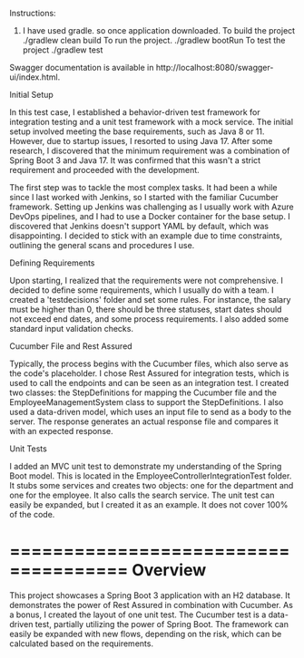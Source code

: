 Instructions:
1. I have used gradle. so once application downloaded. 
To build the project
 ./gradlew clean build 
To run the project.
./gradlew bootRun
To test the project
./gradlew test

Swagger documentation is available in http://localhost:8080/swagger-ui/index.html.

Initial Setup 

In this test case, I established a behavior-driven test framework for integration testing and a unit test framework with a mock service. The initial setup involved meeting the base requirements, such as Java 8 or 11. However, due to startup issues, I resorted to using Java 17. After some research, I discovered that the minimum requirement was a combination of Spring Boot 3 and Java 17. It was confirmed that this wasn't a strict requirement and proceeded with the development.

The first step was to tackle the most complex tasks. It had been a while since I last worked with Jenkins, so I started with the familiar Cucumber framework. Setting up Jenkins was challenging as I usually work with Azure DevOps pipelines, and I had to use a Docker container for the base setup. I discovered that Jenkins doesn't support YAML by default, which was disappointing. I decided to stick with an example due to time constraints, outlining the general scans and procedures I use.

Defining Requirements 

Upon starting, I realized that the requirements were not comprehensive. I decided to define some requirements, which I usually do with a team. I created a 'testdecisions' folder and set some rules. For instance, the salary must be higher than 0, there should be three statuses, start dates should not exceed end dates, and some process requirements. I also added some standard input validation checks.

Cucumber File and Rest Assured 

Typically, the process begins with the Cucumber files, which also serve as the code's placeholder. I chose Rest Assured for integration tests, which is used to call the endpoints and can be seen as an integration test. I created two classes: the StepDefinitions for mapping the Cucumber file and the EmployeeManagementSystem class to support the StepDefinitions. I also used a data-driven model, which uses an input file to send as a body to the server. The response generates an actual response file and compares it with an expected response.

Unit Tests 
 
I added an MVC unit test to demonstrate my understanding of the Spring Boot model. This is located in the EmployeeControllerIntegrationTest folder. It stubs some services and creates two objects: one for the department and one for the employee. It also calls the search service. The unit test can easily be expanded, but I created it as an example. It does not cover 100% of the code.

===================================== 
Overview 
===================================== 
This project showcases a Spring Boot 3 application with an H2 database. It demonstrates the power of Rest Assured in combination with Cucumber. As a bonus, I created the layout of one unit test. The Cucumber test is a data-driven test, partially utilizing the power of Spring Boot. The framework can easily be expanded with new flows, depending on the risk, which can be calculated based on the requirements.
